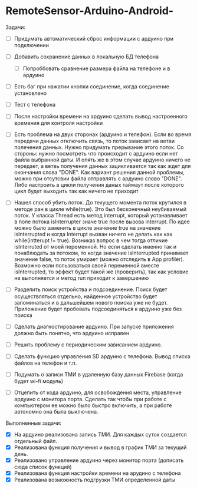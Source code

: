 # RemoteSensor-Arduino-Android-

Задачи:
- [ ] Придумать автоматический сброс информации с ардуино при подключении
- [ ] Добавить сохранение данных в локальную БД телефона
    - [ ] Попроббовать сравнение размера файла на телефоне и в ардуино
- [ ] Есть баг при нажатии кнопки соединение, когда соединение установлено
- [ ] Тест с телефона
- [ ] После настройки времени на ардуино сделать вывод настроенного времения для контроля настройки
- [ ] Есть проблема на двух сторонах (ардуино и телефон). Если во время передачи данных отключить связь, то поток зависает на ветви полечения данных. Нужно придумать прерывание этого поток. Со стороны: нужно посмотреть что происходит с ардуино если нет файла выбранной даты. И опять же в этом случае ардуино ничего не передает, а ветвь получения данных зацикливается так как ждет для окончания слова "DONE". Как вариант решения данной проблемы, можно при отсутсвии файла отправлять с ардуино слово "DONE". Либо настроить в цикли получения даных таймаут после которого цикл будет выходить так как ничего не приходит
- [ ] Нашел способ убить поток. До текущего момента поток крутился в методе ран в цикле while(true). Это был бесконечный неубиваемый поток. У класса Thread есть метод interrupt, который устанавливает в поле потока isInterrupter значе true после вызова interrupt. По идее можно было заменить в цикле значение true на значение isInterrupted и когда Interrupt вызван ничего не делать как как  while(intterupt != true). Возниказ вопрос в чем тогда отличие isInterruted от моей переменной. Но если сделать именно так и понаблюдать за потоком, то когда значение isInterrupted принимает значение false, то поток умирает (можно отследить в App profiler). Возможно если пользоваться своей переменной вместе isInterrupted, то эффект будет такой же (проверить), так как условие не выполняется и метод run приходит к завершению
- [ ] Разделить поиск устройства и подсоединение. Поиск будет осуществляться отдельно, найденное устройство будет запоминаться и в дальшейшем нового поиска уже не будет. Приложение будет пробовать подсоединяться к ардуино уже без поиска
- [ ] Сделать диагностирование ардуино. При запуске приложения должно быть понятно, что ардуино исправен
- [ ] Решить проблему с периодическим зависанием ардуино.
- [ ] Сделать функцию управления SD ардуино с телефона. Вывод списка файлов на телефон и т.п.
- [ ] Подумать о записи ТМИ в удаленную базу данных Firebase (когда будет wi-fi модуль)
- [ ] Отцепить от кода ардуино, для освобождения места, управление ардуино с монитора порта. Сделать так чтобы при работе с компьютером ее можно было быстро включить, а при работе автономно она была выключена.



Выполненные задачи:
- [x] На ардуино реализована запись ТМИ. Для каждых суток создается отдельный файл.
- [x] Реализована функция получения и вывод в график ТМИ за текущий день.
- [x] Реализовано управление ардуино через монитор порта (дописать сюда список функций)
- [x] Реализована функция настройки времени на арудино с телефона
- [x] Реализована возможность подгрузки ТМИ определенной даты
